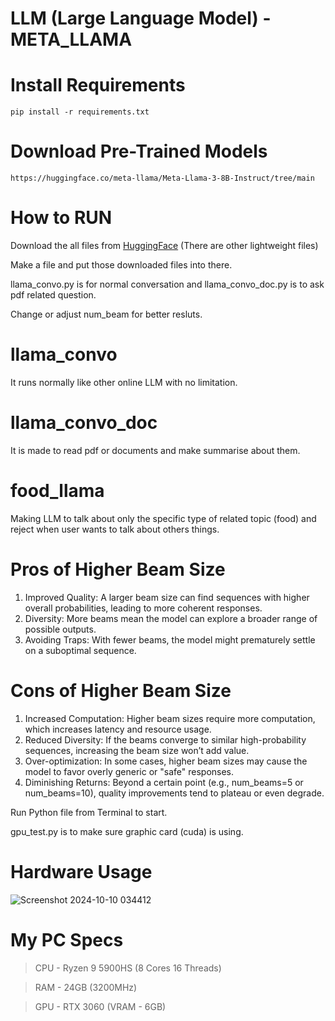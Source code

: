 # LLM (Large Language Model) - META_LLAMA

# Install Requirements
```
pip install -r requirements.txt
```
# Download Pre-Trained Models 
```
https://huggingface.co/meta-llama/Meta-Llama-3-8B-Instruct/tree/main
```
# How to RUN

Download the all files from [HuggingFace](https://huggingface.co/meta-llama/Meta-Llama-3-8B-Instruct/tree/main) (There are other lightweight files)

Make a file and put those downloaded files into there.

llama_convo.py is for normal conversation and llama_convo_doc.py is to ask pdf related question.

Change or adjust num_beam for better resluts. 

# llama_convo

It runs normally like other online LLM with no limitation.

# llama_convo_doc

It is made to read pdf or documents and make summarise about them.

# food_llama

Making LLM to talk about only the specific type of related topic (food) and reject when user wants to talk about others things.

# Pros of Higher Beam Size

1. Improved Quality:
A larger beam size can find sequences with higher overall probabilities, leading to more coherent responses.
2. Diversity:
More beams mean the model can explore a broader range of possible outputs.
3. Avoiding Traps:
With fewer beams, the model might prematurely settle on a suboptimal sequence.

# Cons of Higher Beam Size

1. Increased Computation:
Higher beam sizes require more computation, which increases latency and resource usage.
2. Reduced Diversity:
If the beams converge to similar high-probability sequences, increasing the beam size won’t add value.
3. Over-optimization:
In some cases, higher beam sizes may cause the model to favor overly generic or "safe" responses.
4. Diminishing Returns:
Beyond a certain point (e.g., num_beams=5 or num_beams=10), quality improvements tend to plateau or even degrade.

Run Python file from Terminal to start. 

gpu_test.py is to make sure graphic card (cuda) is using. 

# Hardware Usage 

![Screenshot 2024-10-10 034412](https://github.com/user-attachments/assets/a29809f4-ad12-4dee-a5c1-e93394d259c3)

# My PC Specs

> CPU  - Ryzen 9 5900HS (8 Cores 16 Threads)

> RAM  - 24GB (3200MHz)

> GPU  - RTX 3060 (VRAM - 6GB)
